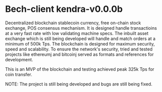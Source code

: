 # Bech-client kendra-v0.0.0b
Decentralized blockchain stablecoin currency, free on-chain stock exchange, POS consensus mechanism. It is designed handle transactioins at a very fast rate with low validating machine specs. The inbuilt asset exchange which is still being developed will handle and match orders at a minimum of 500k Tps. The blockchain is designed for maximum security, speed and scalability. To ensure the network's security, tried and tested projects like ethereumj and bitcoinj served as formats and references for development.

This is an MVP of the blockchain and testing achieved peak 325k Tps for coin transfer.

NOTE: The project is still being developed and bugs are still being fixed.
